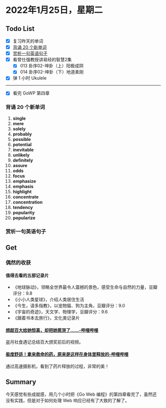 # 2022年1月25日，星期二
## Todo List

- [x] 复习昨天的单词
- [x] [背诵 20 个新单词](#背诵-20-个新单词)
- [x] [赏析一句英语句子](#赏析一句英语句子)
- [x] 看曾仕强教授讲易经的智慧2集
  - [x] 013 卦序02-坤卦（上）阳极成阴
  - [x] 014 卦序02-坤卦（下）地道柔刚
- [x] 弹 1 小时 Ukulele
--------
- [x] 看完 GoWP 第四章

### 背诵 20 个新单词

1. **single**
2. **mere**
3. **solely**
4. **probably**
5. **possible**
6. **potential**
7. **inevitable**
8. **unlikely**
9. **definitely**
10. **assure**
11. **odds**
12. **focus**
13. **emphasize**
14. **emphasis**
15. **highlight**
16. **concentrate**
17. **concentration**
18. **tendency**
19. **popularity**
20. **popularize**

### 赏析一句英语句子


## Get
### 偶然的收获

#### 值得去看的五部记录片

- 《地球脉动》，领略全世界最令人震撼的景色，感受生命与自然的力量，豆瓣评分：9.8
- 《小小人类星球》，介绍人类居住生活
- 《今生，请多指教》，以宠物猫、狗为主角，豆瓣评分：9.0
- 《宇宙的奇迹》，天文学、物理学，豆瓣评分：9.6
- 《跟着书本去旅行》，文化类记录片

#### [想趁百大给她惊喜，却把她惹哭了......-哔哩哔哩](https://b23.tv/xgpoolM)

盗月社食遇记总结百大颁奖前后的视频。

#### [极度舒适！拿来救命的药，原来是这样在身体里释放的-哔哩哔哩](https://b23.tv/3g5PGoD)

通过高速摄影机，看到了药片释放的过程，非常的美！

## Summary

今天感觉有些成就感，用几个小时把《Go Web 编程》的第四章看完了，虽然还没有实践，但是对于如何处理 Web 响应已经有了大致的了解了。
